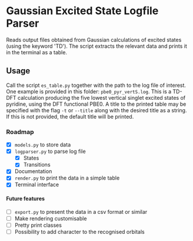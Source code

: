 # Gaussian Excited State Logfile Parser

Reads output files obtained from Gaussian calculations of excited states (using the keyword 'TD'). The script extracts the relevant data and prints it in the terminal as a table.

## Usage

Call the script `es_table.py` together with the path to the log file of interest. One example is provided in this folder: `pbe0_pyr_vertS.log`. This is a TD-DFT calculation producing the five lowest vertical singlet excited states of pyridine, using the DFT functional PBE0. A title to the printed table may be specified with the flag `-t` or `--title` along with the desired title as a string. If this is not provided, the default title will be printed.

### Roadmap

- [x] `models.py` to store data
- [x] `logparser.py` to parse log file
    - [x] States
    - [x] Transitions
- [x] Documentation
- [x] `render.py` to print the data in a simple table
- [x] Terminal interface

#### Future features
- [ ] `export.py` to present the data in a csv format or similar
- [ ] Make rendering customisable
- [ ] Pretty print classes
- [ ] Possibility to add character to the recognised orbitals
